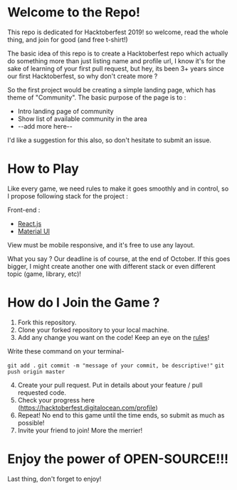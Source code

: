 # Welcome to the Repo!

This repo is dedicated for Hacktoberfest 2019! so welcome, read the whole thing, and join for good (and free t-shirt!)

The basic idea of this repo is to create a Hacktoberfest repo which actually do something more than just listing name and profile url, I know it's for the sake of learning of your first pull request, but hey, its been 3+ years since our first Hacktoberfest, so why don't create more ?

So the first project would be creating a simple landing page, which has theme of "Community". The basic purpose of the page is to :
- Intro landing page of community
- Show list of available community in the area
- --add more here-- 

I'd like a suggestion for this also, so don't hesitate to submit an issue.

# How to Play
Like every game, we need rules to make it goes smoothly and in control, so I propose following stack for the project :

Front-end :
- [React.js](http://reactjs.org)
- [Material UI](https://material-ui.com/)

View must be mobile responsive, and it's free to use any layout.

What you say ? Our deadline is of course, at the end of October. If this goes bigger, I might create another one with different stack or even different topic (game, library, etc)!

# How do I Join the Game ?

1. Fork this repository.
2. Clone your forked repository to your local machine.
3. Add any change you want on the code! Keep an eye on the [rules]()!

Write these command on your terminal-

```git add .```
```git commit -m "message of your commit, be descriptive!"```
```git push origin master```

4. Create your pull request. Put in details about your feature / pull requested code.
5. Check your progress here (https://hacktoberfest.digitalocean.com/profile)
6. Repeat! No end to this game until the time ends, so submit as much as possible!
7. Invite your friend to join! More the merrier!

# Enjoy the power of OPEN-SOURCE!!!

Last thing, don't forget to enjoy!